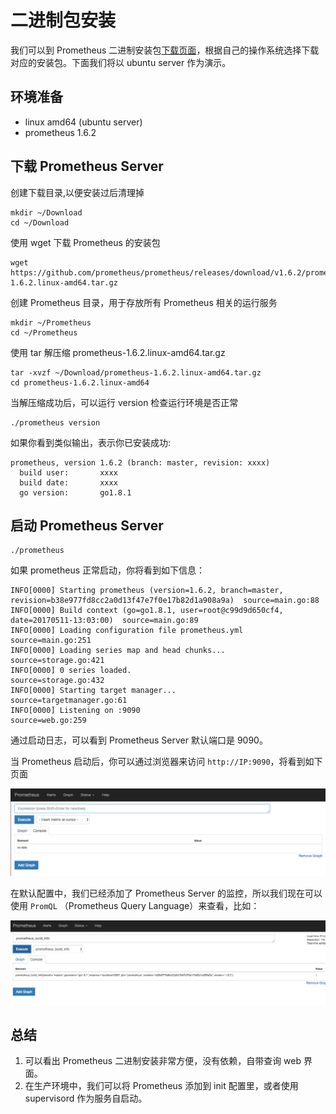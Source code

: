 # 二进制包安装

我们可以到 Prometheus 二进制安装包[下载页面](https://prometheus.io/download/)，根据自己的操作系统选择下载对应的安装包。下面我们将以 ubuntu server 作为演示。

## 环境准备

* linux amd64 (ubuntu server)
* prometheus 1.6.2

## 下载 Prometheus Server

创建下载目录,以便安装过后清理掉

```
mkdir ~/Download
cd ~/Download
```

使用 wget 下载 Prometheus 的安装包

```
wget https://github.com/prometheus/prometheus/releases/download/v1.6.2/prometheus-1.6.2.linux-amd64.tar.gz
```

创建 Prometheus 目录，用于存放所有 Prometheus 相关的运行服务

```
mkdir ~/Prometheus
cd ~/Prometheus
```

使用 tar 解压缩 prometheus-1.6.2.linux-amd64.tar.gz

```
tar -xvzf ~/Download/prometheus-1.6.2.linux-amd64.tar.gz
cd prometheus-1.6.2.linux-amd64
```

当解压缩成功后，可以运行 version 检查运行环境是否正常

```
./prometheus version
```

如果你看到类似输出，表示你已安装成功:

```
prometheus, version 1.6.2 (branch: master, revision: xxxx)
  build user:       xxxx
  build date:       xxxx
  go version:       go1.8.1
```

## 启动 Prometheus Server

```
./prometheus
```

如果 prometheus 正常启动，你将看到如下信息：

```
INFO[0000] Starting prometheus (version=1.6.2, branch=master, revision=b38e977fd8cc2a0d13f47e7f0e17b82d1a908a9a)  source=main.go:88
INFO[0000] Build context (go=go1.8.1, user=root@c99d9d650cf4, date=20170511-13:03:00)  source=main.go:89
INFO[0000] Loading configuration file prometheus.yml     source=main.go:251
INFO[0000] Loading series map and head chunks...         source=storage.go:421
INFO[0000] 0 series loaded.                              source=storage.go:432
INFO[0000] Starting target manager...                    source=targetmanager.go:61
INFO[0000] Listening on :9090                            source=web.go:259
```

通过启动日志，可以看到 Prometheus Server 默认端口是 9090。

当 Prometheus 启动后，你可以通过浏览器来访问  `http://IP:9090`，将看到如下页面

![prometheus-graph.png](/images/install/prometheus-graph.png)

在默认配置中，我们已经添加了 Prometheus Server 的监控，所以我们现在可以使用 `PromQL` （Prometheus Query Language）来查看，比如：

![prometheus-console.png](/images/install/prometheus-console.png)

## 总结

1. 可以看出 Prometheus 二进制安装非常方便，没有依赖，自带查询 web 界面。
2. 在生产环境中，我们可以将 Prometheus 添加到 init 配置里，或者使用 supervisord 作为服务自启动。
